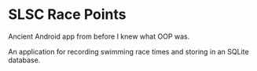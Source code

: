 # SLSC Race Points                                                                                                                                            

Ancient Android app from before I knew what OOP was.

An application for recording swimming race times and storing in an SQLite database.
